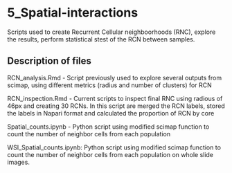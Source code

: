 # 5_Spatial-interactions


Scripts used to create Recurrent Cellular neighboorhoods (RNC), explore the results, perform statistical stest of the RCN between samples.

## Description of files

RCN_analysis.Rmd  - Script previously used to explore several outputs from scimap, using different metrics (radius and number of clusters) for RCN

RCN_inspection.Rmd  - Current scripts to inspect final RNC using radious of 46px and creating 30 RCNs. In this script are merged the RCN labels,  stored the labels in Napari format and calculated the proportion of RCN by core

Spatial_counts.ipynb - Python script using modified scimap function to count the number of neighbor cells from each population 

WSI_Spatial_counts.ipynb: Python script using modified scimap function to count the number of neighbor cells from each population on whole slide images. 
